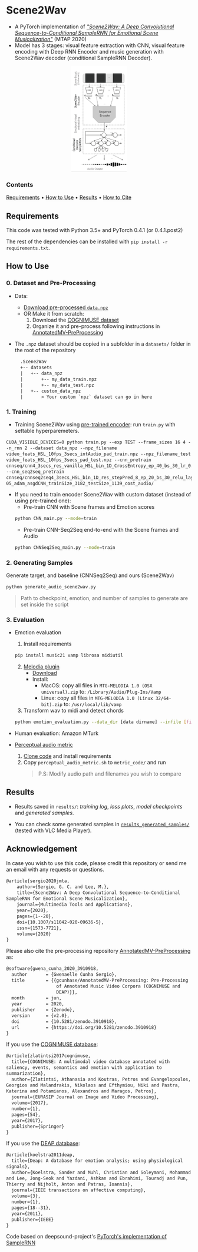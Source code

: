 # Scene2Wav
* A PyTorch implementation of [*"Scene2Wav: A Deep Convolutional Sequence-to-Conditional SampleRNN for Emotional Scene Musicalization"*](http://link.springer.com/article/10.1007/s11042-020-09636-5) (MTAP 2020)
* Model has 3 stages: visual feature extraction with CNN, visual feature encoding with Deep RNN Encoder and music generation with Scene2Wav decoder (conditional SampleRNN Decoder).
<p align="center">
<img src="./data_analysis/proposed_model.png" width="150" alt="Scene2Wav">
</p>

### Contents
[Requirements](#requirements) • [How to Use](#how-to-use) • [Results](#results) • [How to Cite](#acknowledgement)

## Requirements
This code was tested with Python 3.5+ and PyTorch 0.4.1 (or 0.4.1.post2)

The rest of the dependencies can be installed with `pip install -r requirements.txt`.

## How to Use
### 0. Dataset and Pre-Processing
* Data:
    * [Download pre-processed `data.npz`](https://data.mendeley.com/datasets/dsynj2sxnc/draft?a=35a88183-11cd-4a13-87ee-c9cabf9e7f86)
    * OR Make it from scratch:
        1. Download the [COGNIMUSE dataset](http://cognimuse.cs.ntua.gr/database)
        2. Organize it and pre-process following instructions in [AnnotatedMV-PreProcessing](https://github.com/gcunhase/AnnotatedMV-PreProcessing) 
* The `.npz` dataset should be copied in a subfolder in a `datasets/` folder in the root of the repository
    
        .Scene2Wav
        +-- datasets
        |   +-- data_npz
        |       +-- my_data_train.npz
        |       +-- my_data_test.npz
        |   +-- custom_data_npz
        |       > Your custom `npz` dataset can go in here


### 1. Training
* Training Scene2Wav using [pre-trained encoder](https://tinyurl.com/y8rkkw4z): run `train.py` with settable hyperparemeters.
```
CUDA_VISIBLE_DEVICES=0 python train.py --exp TEST --frame_sizes 16 4 --n_rnn 2 --dataset data_npz --npz_filename video_feats_HSL_10fps_3secs_intAudio_pad_train.npz --npz_filename_test video_feats_HSL_10fps_3secs_pad_test.npz --cnn_pretrain cnnseq/cnn4_3secs_res_vanilla_HSL_bin_1D_CrossEntropy_ep_40_bs_30_lr_0.001_we_0.0001_asgd/ --cnn_seq2seq_pretrain cnnseq/cnnseq2seq4_3secs_HSL_bin_1D_res_stepPred_8_ep_20_bs_30_relu_layers_2_size_128_lr_0.001_we_1e-05_adam_asgdCNN_trainSize_3182_testSize_1139_cost_audio/
```

* If you need to train encoder Scene2Wav with custom dataset (instead of using pre-trained one):
    * Pre-train CNN with Scene frames and Emotion scores
    ```bash
    python CNN_main.py --mode=train
    ```
    * Pre-train CNN-Seq2Seq end-to-end with the Scene frames and Audio
    ```bash
    python CNNSeq2Seq_main.py --mode=train
    ```

### 2. Generating Samples
Generate target, and baseline (CNNSeq2Seq) and ours (Scene2Wav)
```bash
python generate_audio_scene2wav.py
```
> Path to checkpoint, emotion, and number of samples to generate are set inside the script

### 3. Evaluation
* Emotion evaluation
    1. Install requirements
    ```bash
    pip install music21 vamp librosa midiutil
    ```
    2. [Melodia plugin](https://www.upf.edu/web/mtg/melodia)
        * [Download](https://docs.google.com/forms/d/e/1FAIpQLScAWn0xrRgSsMIacBZEv2sFnqnlHBDVe1bSxnrMB6E6lV_ykw/viewform)
        * Install:
            * MacOS: copy all files in `MTG-MELODIA 1.0 (OSX universal).zip` to: `/Library/Audio/Plug-Ins/Vamp`
            * Linux: copy all files in `MTG-MELODIA 1.0 (Linux 32/64-bit).zip` to: `/usr/local/lib/vamp`
    3. Transform wav to midi and detect chords
    ```bash
    python emotion_evaluation.py --data_dir [data dirname] --infile [filename].wav --outfile [filename].mid
    ```

* Human evaluation: Amazon MTurk

* [Perceptual audio metric](https://github.com/pranaymanocha/PerceptualAudio)
    1. [Clone code](https://github.com/pranaymanocha/PerceptualAudio) and install requirements
    2. Copy `perceptual_audio_metric.sh` to `metric_code/` and run
        > P.S: Modify audio path and filenames you wish to compare

## Results
* Results saved in `results/`: *training log*, *loss plots*, *model checkpoints* and *generated samples*.

* You can check some generated samples in [`results_generated_samples/`](./results_generated_samples/) (tested with VLC Media Player).

## Acknowledgement
In case you wish to use this code, please credit this repository or send me an email with any requests or questions.  
```
@article{sergio2020jmta,
    author={Sergio, G. C. and Lee, M.},
    title={Scene2Wav: A Deep Convolutional Sequence-to-Conditional SampleRNN for Emotional Scene Musicalization},
    journal={Multimedia Tools and Applications},
    year={2020},
    pages={1--20},
    doi={10.1007/s11042-020-09636-5},
    issn={1573-7721},
    volume={2020}
}
```

Please also cite the pre-processing repository [AnnotatedMV-PreProcessing](https://github.com/gcunhase/AnnotatedMV-PreProcessing) as:
```
@software{gwena_cunha_2020_3910918,
  author       = {Gwenaelle Cunha Sergio},
  title        = {{gcunhase/AnnotatedMV-PreProcessing: Pre-Processing 
                   of Annotated Music Video Corpora (COGNIMUSE and
                   DEAP)}},
  month        = jun,
  year         = 2020,
  publisher    = {Zenodo},
  version      = {v2.0},
  doi          = {10.5281/zenodo.3910918},
  url          = {https://doi.org/10.5281/zenodo.3910918}
}
```

If you use the [COGNIMUSE database](http://cognimuse.cs.ntua.gr/database):
```
@article{zlatintsi2017cognimuse,
  title={COGNIMUSE: A multimodal video database annotated with saliency, events, semantics and emotion with application to summarization},
  author={Zlatintsi, Athanasia and Koutras, Petros and Evangelopoulos, Georgios and Malandrakis, Nikolaos and Efthymiou, Niki and Pastra, Katerina and Potamianos, Alexandros and Maragos, Petros},
  journal={EURASIP Journal on Image and Video Processing},
  volume={2017},
  number={1},
  pages={54},
  year={2017},
  publisher={Springer}
}
```

If you use the [DEAP database](https://www.eecs.qmul.ac.uk/mmv/datasets/deap/index.html):
```
@article{koelstra2011deap,
  title={Deap: A database for emotion analysis; using physiological signals},
  author={Koelstra, Sander and Muhl, Christian and Soleymani, Mohammad and Lee, Jong-Seok and Yazdani, Ashkan and Ebrahimi, Touradj and Pun, Thierry and Nijholt, Anton and Patras, Ioannis},
  journal={IEEE transactions on affective computing},
  volume={3},
  number={1},
  pages={18--31},
  year={2011},
  publisher={IEEE}
}
```

Code based on deepsound-project's [PyTorch's implementation of SampleRNN](https://github.com/deepsound-project/samplernn-pytorch)

